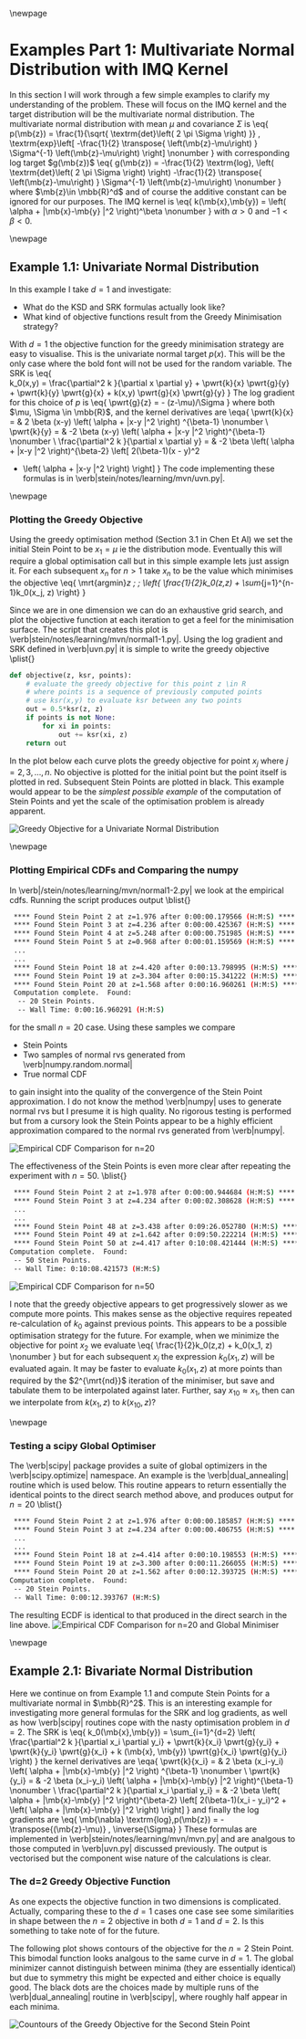 \newpage

# Examples Part 1: Multivariate Normal Distribution with IMQ Kernel

In this section I will work through a few simple examples to clarify my understanding
of the problem.  These will focus on the IMQ kernel and the target distribution will
be the multivariate normal distribution.  The multivariate normal distribution with mean $\mu$
and covariance $\Sigma$ is 
\eq{ p(\mb{z}) = \frac{1}{\sqrt{ \textrm{det}\left( 2 \pi \Sigma \right) }} \, \textrm{exp}\left[ -\frac{1}{2} \transpose{ \left(\mb{z}-\mu\right) }  \Sigma^{-1} \left(\mb{z}-\mu\right) \right] \nonumber }
with corresponding log target $g(\mb{z})$ 
\eq{ g(\mb{z}) = -\frac{1}{2} \textrm{log}\, \left( \textrm{det}\left( 2 \pi \Sigma \right)  \right) -\frac{1}{2} \transpose{ \left(\mb{z}-\mu\right) }  \Sigma^{-1} \left(\mb{z}-\mu\right) \nonumber }
where $\mb{z}\in \mbb{R}^d$ and of course the additive constant can be ignored for our purposes.  The 
IMQ kernel is
\eq{ k(\mb{x},\mb{y}) = \left( \alpha + \|\mb{x}-\mb{y} \|^2 \right)^\beta \nonumber }
with $\alpha>0$ and $-1 < \beta < 0$.

\newpage 

## Example 1.1: Univariate Normal Distribution

In this example I take $d=1$ and investigate:

* What do the KSD and SRK formulas actually look like?
* What kind of objective functions result from the Greedy Minimisation strategy?

With $d=1$ the objective function for the greedy minimisation strategy are easy
to visualise.  This is the univariate normal target $p(x)$. This will be the only case where the bold 
font will not be used for the random variable.  The SRK is 
\eq{  
    k_0(x,y) = \frac{\partial^2 k }{\partial x \partial y} + \pwrt{k}{x} \pwrt{g}{y} +  \pwrt{k}{y} \pwrt{g}{x} + k(x,y)  \pwrt{g}{x} \pwrt{g}{y} 
}
The log gradient for this choice of $p$ is
\eq{
    \pwrt{g}{z} = - (z-\mu)/\Sigma
}
where both $\mu, \Sigma \in \mbb{R}$, and the kernel derivatives are
\eqa{
 \pwrt{k}{x} = & 2 \beta (x-y)  \left( \alpha + \|x-y \|^2 \right) ^{\beta-1}  \nonumber \\
 \pwrt{k}{y} = & -2 \beta (x-y) \left( \alpha + \|x-y \|^2 \right)^{\beta-1} \nonumber \\
 \frac{\partial^2 k }{\partial x \partial y} = & -2 \beta \left( \alpha + \|x-y \|^2 \right)^{\beta-2} \left[ 2(\beta-1)(x - y)^2  
 + \left( \alpha + \|x-y \|^2 \right) \right]
}
The code implementing these formulas is in \verb|stein/notes/learning/mvn/uvn.py|.

\newpage

### Plotting the Greedy Objective

Using the greedy optimisation method (Section 3.1 in Chen Et Al) we set the initial Stein Point to be $x_1=\mu$ ie the distribution mode.
Eventually this will require a global optimisation call but in this simple example lets just assign it.  For each 
subsequent $x_n$ for $n>1$ take $x_n$ to be the value which minimises the objective
\eq{ \mrt{argmin}_z \; \; \left\{ \frac{1}{2}k_0(z,z) + \sum_{j=1}^{n-1}k_0(x_j, z) \right\} }

Since we are in one dimension we can do an exhaustive grid search, and plot the objective function at each iteration 
to get a feel for the minimisation surface.  The script that creates this plot is
\verb|stein/notes/learning/mvn/normal1-1.py|.  Using the log gradient and SRK defined in \verb|uvn.py|
it is simple to write the greedy objective
\plist{}
```Python
def objective(z, ksr, points):
    # evaluate the greedy objective for this point z \in R
    # where points is a sequence of previously computed points
    # use ksr(x,y) to evaluate ksr between any two points
    out = 0.5*ksr(z, z)
    if points is not None:
        for xi in points:
            out += ksr(xi, z)
    return out 
``` 

In the plot below each curve plots the greedy objective for point $x_j$ 
where $j=2,3,\hdots, n$.  No objective is plotted for the initial point but the point itself is plotted in red.
Subsequent Stein Points are plotted in black.  This example would appear to be the *simplest possible example* of the 
computation of Stein Points and yet the scale of the optimisation problem is already apparent.

![Greedy Objective for a Univariate Normal Distribution](normal11.png)

\newpage

### Plotting Empirical CDFs and Comparing the numpy 

In \verb|/stein/notes/learning/mvn/normal1-2.py| we look at the empirical cdfs.  Running the script produces
output 
\blist{}
```bash
 **** Found Stein Point 2 at z=1.976 after 0:00:00.179566 (H:M:S) **** 
 **** Found Stein Point 3 at z=4.236 after 0:00:00.425367 (H:M:S) **** 
 **** Found Stein Point 4 at z=5.248 after 0:00:00.751985 (H:M:S) **** 
 **** Found Stein Point 5 at z=0.968 after 0:00:01.159569 (H:M:S) **** 
 ...
 ...
 **** Found Stein Point 18 at z=4.420 after 0:00:13.798995 (H:M:S) **** 
 **** Found Stein Point 19 at z=3.304 after 0:00:15.341222 (H:M:S) **** 
 **** Found Stein Point 20 at z=1.568 after 0:00:16.960261 (H:M:S) **** 
 Computation complete.  Found:
  -- 20 Stein Points.
  -- Wall Time: 0:00:16.960291 (H:M:S)
```
for the small $n=20$ case.  Using these samples we compare

* Stein Points
* Two samples of normal rvs generated from \verb|numpy.random.normal|
* True normal CDF

to gain insight into the quality of the convergence of the Stein Point approximation.  I do not know the 
method \verb|numpy| uses to generate normal rvs but I presume it is high quality.  No rigorous testing is
performed but from a cursory look the Stein Points appear to be a highly efficient approximation compared
to the normal rvs generated from \verb|numpy|.

![Empirical CDF Comparison for n=20](normal12.png)

The effectiveness of the Stein Points is even more clear after repeating the experiment with $n=50$. 
\blist{}
```bash
 **** Found Stein Point 2 at z=1.978 after 0:00:00.944684 (H:M:S) **** 
 **** Found Stein Point 3 at z=4.234 after 0:00:02.308628 (H:M:S) **** 
 ...
 ...
 **** Found Stein Point 48 at z=3.438 after 0:09:26.052780 (H:M:S) **** 
 **** Found Stein Point 49 at z=1.642 after 0:09:50.222214 (H:M:S) **** 
 **** Found Stein Point 50 at z=4.417 after 0:10:08.421444 (H:M:S) **** 
Computation complete.  Found:
 -- 50 Stein Points.
 -- Wall Time: 0:10:08.421573 (H:M:S)
```

![Empirical CDF Comparison for n=50](normal13.png)

I note that the greedy objective appears to get progressively slower as we compute more points.  This makes sense
as the objective requires repeated re-calculation of $k_0$ against previous points.  This appears to be 
a possible optimisation strategy for the future.  For example, when we minimize the objective for point $x_2$
we evaluate
\eq{ \frac{1}{2}k_0(z,z) + k_0(x_1, z) \nonumber }
but for each subsequent $x_i$ the expression $k_0(x_1,z)$ will be evaluated again.  It may be faster to 
evaluate $k_0(x_1,z)$ at more points than required by the $2^{\mrt{nd}}$ iteration of the minimiser, but 
save and tabulate them to be interpolated against later.  Further, say $x_{10} \approx x_1$, then can we 
interpolate from $k(x_1,z)$ to $k(x_{10},z)$?

\newpage

### Testing a scipy Global Optimiser

The \verb|scipy| package provides a suite of global optimizers in the \verb|scipy.optimize| namespace.  An
example is the \verb|dual_annealing| routine which is used below.  This routine appears to return essentially
the identical points to the direct search method above, and produces output for $n=20$
\blist{}
```bash
 **** Found Stein Point 2 at z=1.976 after 0:00:00.185857 (H:M:S) **** 
 **** Found Stein Point 3 at z=4.234 after 0:00:00.406755 (H:M:S) **** 
 ...
 ...
 **** Found Stein Point 18 at z=4.414 after 0:00:10.198553 (H:M:S) **** 
 **** Found Stein Point 19 at z=3.300 after 0:00:11.266055 (H:M:S) **** 
 **** Found Stein Point 20 at z=1.562 after 0:00:12.393725 (H:M:S) **** 
Computation complete.  Found:
 -- 20 Stein Points.
 -- Wall Time: 0:00:12.393767 (H:M:S)
```
The resulting ECDF is identical to that produced in the direct search in the line above.
![Empirical CDF Comparison for n=20 and Global Minimiser](normal14.png)

\newpage

## Example 2.1: Bivariate Normal Distribution

Here we continue on from Example 1.1 and compute Stein Points for a multivariate normal in $\mbb{R}^2$.
This is an interesting example for investigating more general formulas for the SRK and log gradients, as
well as how \verb|scipy| routines cope with the nasty optimisation problem in $d=2$.  The SRK is 
\eq{ 
    k_0(\mb{x},\mb{y}) = \sum_{i=1}^{d=2} \left( \frac{\partial^2 k }{\partial x_i \partial y_i} + \pwrt{k}{x_i} \pwrt{g}{y_i} + \pwrt{k}{y_i} \pwrt{g}{x_i} + k (\mb{x}, \mb{y}) \pwrt{g}{x_i} \pwrt{g}{y_i} \right) 
}
the kernel derivatives are
\eqa{
 \pwrt{k}{x_i} = & 2 \beta (x_i-y_i)  \left( \alpha + \|\mb{x}-\mb{y} \|^2 \right) ^{\beta-1}  \nonumber \\
 \pwrt{k}{y_i} = & -2 \beta (x_i-y_i) \left( \alpha + \|\mb{x}-\mb{y} \|^2 \right)^{\beta-1} \nonumber \\
 \frac{\partial^2 k }{\partial x_i \partial y_i} = & -2 \beta \left( \alpha + \|\mb{x}-\mb{y} \|^2 \right)^{\beta-2} \left[ 2(\beta-1)(x_i - y_i)^2  + \left( \alpha + \|\mb{x}-\mb{y} \|^2 \right) \right]
}
and finally the log gradients are 
\eq{ \mb{\nabla} \textrm{log}\,p(\mb{z}) = -\transpose{(\mb{z}-\mu)} \, \inverse{\Sigma} }
These formulas are implemented in \verb|stein/notes/learning/mvn/mvn.py| and are analgous to those computed in 
\verb|uvn.py| discussed previously.  The output is vectorised but the component wise nature of the calculations is clear.

### The d=2 Greedy Objective Function

As one expects the objective function in two dimensions is complicated.  Actually, comparing these to the $d=1$
cases one case see some similarities in shape between the $n=2$ objective in both $d=1$ and $d=2$.  Is this something
to take note of for the future.

The following plot shows contours of the objective for the $n=2$ Stein Point.  This bimodal function looks
analgous to the same curve in $d=1$.  The global minimizer cannot distinguish between minima (they are essentially identical)
but due to symmetry this might be expected and either choice is equally good.  The black dots are the choices made
by multiple runs of the \verb|dual_annealing| routine in \verb|scipy|, where roughly half appear in each minima.

![Countours of the Greedy Objective for the Second Stein Point](normal15.png)


